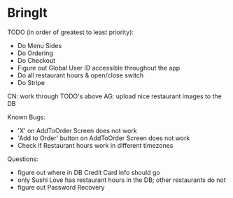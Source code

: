 # BringIt

TODO (in order of greatest to least priority):
- Do Menu Sides
- Do Ordering
- Do Checkout
- Figure out Global User ID accessible throughout the app
- Do all restaurant hours & open/close switch
- Do Stripe

CN: work through TODO's above
AG: upload nice restaurant images to the DB

Known Bugs:
- 'X' on AddToOrder Screen does not work
- 'Add to Order' button on AddToOrder Screen does not work
- Check if Restaurant hours work in different timezones

Questions:
- figure out where in DB Credit Card info should go
- only Sushi Love has restaurant hours in the DB; other restaurants do not
- figure out Password Recovery

